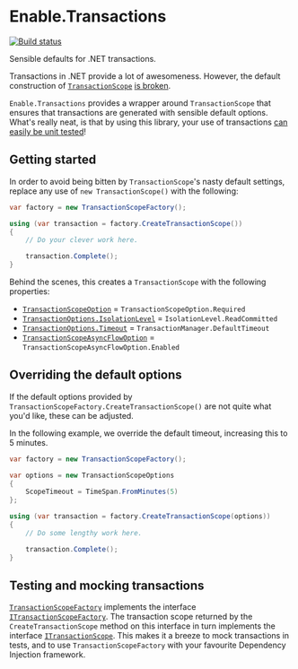 # Enable.Transactions

[![Build status](https://ci.appveyor.com/api/projects/status/cugq9vtwcfk2jnhj/branch/main?svg=true)](https://ci.appveyor.com/project/EnableSoftware/enable-transactions/branch/main)

Sensible defaults for .NET transactions.

Transactions in .NET provide a lot of awesomeness. However, the default
construction of [`TransactionScope`](https://docs.microsoft.com/dotnet/api/system.transactions.transactionscope)
[is broken](https://blogs.msdn.microsoft.com/dbrowne/2010/06/03/using-new-transactionscope-considered-harmful/).

`Enable.Transactions` provides a wrapper around `TransactionScope` that
ensures that transactions are generated with sensible default options. 
What's really neat, is that by using this library, your use of transactions
[can easily be unit tested](#testing-and-mocking-transactions)!

## Getting started

In order to avoid being bitten by `TransactionScope`'s nasty default settings,
replace any use of `new TransactionScope()` with the following:

```csharp
var factory = new TransactionScopeFactory();

using (var transaction = factory.CreateTransactionScope())
{
    // Do your clever work here.

    transaction.Complete();
}
```

Behind the scenes, this creates a `TransactionScope` with the following properties:

- [`TransactionScopeOption`](https://docs.microsoft.com/dotnet/api/system.transactions.transactionscopeoption) = `TransactionScopeOption.Required`
- [`TransactionOptions.IsolationLevel`](https://docs.microsoft.com/dotnet/api/system.transactions.transactionoptions.isolationlevel) = `IsolationLevel.ReadCommitted`
- [`TransactionOptions.Timeout`](https://docs.microsoft.com/dotnet/api/system.transactions.transactionoptions.timeout) = `TransactionManager.DefaultTimeout`
- [`TransactionScopeAsyncFlowOption`](https://docs.microsoft.com/dotnet/api/system.transactions.transactionscopeasyncflowoption) = `TransactionScopeAsyncFlowOption.Enabled`

## Overriding the default options

If the default options provided by 
`TransactionScopeFactory.CreateTransactionScope()` are not quite what you'd
like, these can be adjusted.

In the following example, we override the default timeout, increasing this to
5 minutes.

```csharp
var factory = new TransactionScopeFactory();

var options = new TransactionScopeOptions
{
    ScopeTimeout = TimeSpan.FromMinutes(5)
};

using (var transaction = factory.CreateTransactionScope(options))
{
    // Do some lengthy work here.

    transaction.Complete();
}
```

## Testing and mocking transactions

[`TransactionScopeFactory`](src/Enable.Transactions/TransactionScopeFactory.cs)
implements the interface
[`ITransactionScopeFactory`](src/Enable.Transactions/ITransactionScopeFactory.cs).
The transaction scope returned by the `CreateTransactionScope` method on this
interface in turn implements the interface
[`ITransactionScope`](src/Enable.Transactions/ITransactionScope.cs). This makes
it a breeze to mock transactions in tests, and to use `TransactionScopeFactory`
with your favourite Dependency Injection framework.

